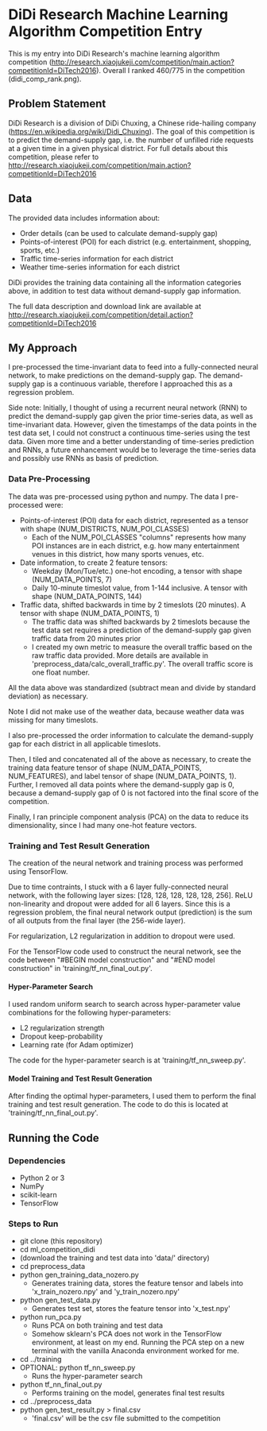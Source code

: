 # DiDi Research Machine Learning Algorithm Competition Entry

This is my entry into DiDi Research's machine learning algorithm competition (http://research.xiaojukeji.com/competition/main.action?competitionId=DiTech2016). Overall I ranked 460/775 in the competition (didi_comp_rank.png).

## Problem Statement

DiDi Research is a division of DiDi Chuxing, a Chinese ride-hailing company (https://en.wikipedia.org/wiki/Didi_Chuxing). The goal of this competition is to predict the demand-supply gap, i.e. the number of unfilled ride requests at a given time in a given physical district. For full details about this competition, please refer to http://research.xiaojukeji.com/competition/main.action?competitionId=DiTech2016

## Data

The provided data includes information about:
  * Order details (can be used to calculate demand-supply gap)
  * Points-of-interest (POI) for each district (e.g. entertainment, shopping, sports, etc.)
  * Traffic time-series information for each district
  * Weather time-series information for each district

DiDi provides the training data containing all the information categories above, in addition to test data without demand-supply gap information.

The full data description and download link are available at http://research.xiaojukeji.com/competition/detail.action?competitionId=DiTech2016

## My Approach
I pre-processed the time-invariant data to feed into a fully-connected neural network, to make predictions on the demand-supply gap. The demand-supply gap is a continuous variable, therefore I approached this as a regression problem.

Side note:
Initially, I thought of using a recurrent neural network (RNN) to predict the demand-supply gap given the prior time-series data, as well as time-invariant data. However, given the timestamps of the data points in the test data set, I could not construct a continuous time-series using the test data. Given more time and a better understanding of time-series prediction and RNNs, a future enhancement would be to leverage the time-series data and possibly use RNNs as basis of prediction.

### Data Pre-Processing
The data was pre-processed using python and numpy. The data I pre-processed were:
  * Points-of-interest (POI) data for each district, represented as a tensor with shape (NUM_DISTRICTS, NUM_POI_CLASSES)
    - Each of the NUM_POI_CLASSES "columns" represents how many POI instances are in each district, e.g. how many entertainment venues in this district, how many sports venues, etc.
  * Date information, to create 2 feature tensors:
    - Weekday (Mon/Tue/etc.) one-hot encoding, a tensor with shape (NUM_DATA_POINTS, 7)
    - Daily 10-minute timeslot value, from 1-144 inclusive. A tensor with shape (NUM_DATA_POINTS, 144)
  * Traffic data, shifted backwards in time by 2 timeslots (20 minutes). A tensor with shape (NUM_DATA_POINTS, 1)
    - The traffic data was shifted backwards by 2 timeslots because the test data set requires a prediction of the demand-supply gap given traffic data from 20 minutes prior
    - I created my own metric to measure the overall traffic based on the raw traffic data provided. More details are available in 'preprocess_data/calc_overall_traffic.py'. The overall traffic score is one float number.

All the data above was standardized (subtract mean and divide by standard deviation) as necessary.

Note I did not make use of the weather data, because weather data was missing for many timeslots.

I also pre-processed the order information to calculate the demand-supply gap for each district in all applicable timeslots.

Then, I tiled and concatenated all of the above as necessary, to create the training data feature tensor of shape (NUM_DATA_POINTS, NUM_FEATURES), and label tensor of shape (NUM_DATA_POINTS, 1).
Further, I removed all data points where the demand-supply gap is 0, because a demand-supply gap of 0 is not factored into the final score of the competition.

Finally, I ran principle component analysis (PCA) on the data to reduce its dimensionality, since I had many one-hot feature vectors.

### Training and Test Result Generation
The creation of the neural network and training process was performed using TensorFlow.

Due to time contraints, I stuck with a 6 layer fully-connected neural network, with the following layer sizes: [128, 128, 128, 128, 128, 256]. ReLU non-linearity and dropout were added for all 6 layers. Since this is a regression problem, the final neural network output (prediction) is the sum of all outputs from the final layer (the 256-wide layer).

For regularization, L2 regularization in addition to dropout were used.

For the TensorFlow code used to construct the neural network, see the code between "#BEGIN model construction" and "#END model construction" in 'training/tf_nn_final_out.py'.

#### Hyper-Parameter Search
I used random uniform search to search across hyper-parameter value combinations for the following hyper-parameters:
  * L2 regularization strength
  * Dropout keep-probability
  * Learning rate (for Adam optimizer)

The code for the hyper-parameter search is at 'training/tf_nn_sweep.py'.

#### Model Training and Test Result Generation
After finding the optimal hyper-parameters, I used them to perform the final training and test result generation. The code to do this is located at 'training/tf_nn_final_out.py'.

## Running the Code
### Dependencies
  * Python 2 or 3
  * NumPy
  * scikit-learn
  * TensorFlow

### Steps to Run
  * git clone (this repository)
  * cd ml_competition_didi
  * (download the training and test data into 'data/' directory)
  * cd preprocess_data
  * python gen_training_data_nozero.py
    - Generates training data, stores the feature tensor and labels into 'x_train_nozero.npy' and 'y_train_nozero.npy'
  * python gen_test_data.py
    - Generates test set, stores the feature tensor into 'x_test.npy'
  * python run_pca.py
    - Runs PCA on both training and test data
    - Somehow sklearn's PCA does not work in the TensorFlow environment, at least on my end. Running the PCA step on a new terminal with the vanilla Anaconda environment worked for me.
  * cd ../training
  * OPTIONAL: python tf_nn_sweep.py
    - Runs the hyper-parameter search
  * python tf_nn_final_out.py
    - Performs training on the model, generates final test results
  * cd ../preprocess_data
  * python gen_test_result.py > final.csv
	- 'final.csv' will be the csv file submitted to the competition